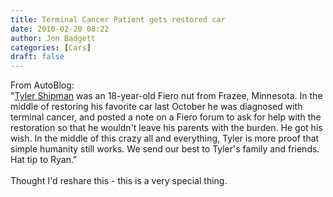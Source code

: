 ```yaml
---
title: Terminal Cancer Patient gets restored car
date: 2010-02-20 08:22
author: Jon Badgett
categories: [Cars]
draft: false
---
```

From AutoBlog: <br />"<a href="http://www.tylerstoy.com/index.html">Tyler Shipman</a> was an 18-year-old Fiero nut from Frazee, Minnesota. In the middle of restoring his favorite car last October he was diagnosed with terminal cancer, and posted a note on a Fiero forum to ask for help with the restoration so that he wouldn't leave his parents with the burden. He got his wish. In the middle of this crazy all and everything, Tyler is more proof that simple humanity still works. We send our best to Tyler's family and friends. Hat tip to Ryan."<br /><br />Thought I'd reshare this - this is a very special thing.<br /><br /><object width="425" height="344"><param name="movie" value="http://www.youtube.com/v/Wg4s4CEUliA&color1=0xb1b1b1&color2=0xcfcfcf&hl=en_US&feature=player_embedded&fs=1"></param><param name="allowFullScreen" value="true"></param><param name="allowScriptAccess" value="always"></param><embed src="http://www.youtube.com/v/Wg4s4CEUliA&color1=0xb1b1b1&color2=0xcfcfcf&hl=en_US&feature=player_embedded&fs=1" type="application/x-shockwave-flash" allowfullscreen="true" allowScriptAccess="always" width="425" height="344"></embed></object>

